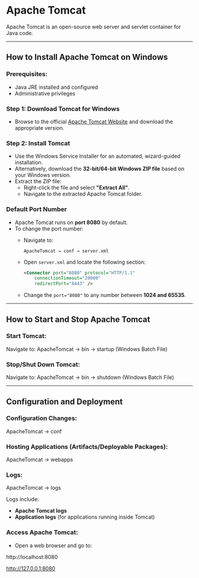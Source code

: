 # Apache Tomcat

Apache Tomcat is an open-source web server and servlet container for Java code.

---

## How to Install Apache Tomcat on Windows

### Prerequisites:
- Java JRE installed and configured
- Administrative privileges

### Step 1: Download Tomcat for Windows
- Browse to the official [Apache Tomcat Website](https://tomcat.apache.org/) and download the appropriate version.

### Step 2: Install Tomcat
- Use the Windows Service Installer for an automated, wizard-guided installation.
- Alternatively, download the **32-bit/64-bit Windows ZIP file** based on your Windows version.
- Extract the ZIP file:
  - Right-click the file and select **"Extract All"**.
  - Navigate to the extracted Apache Tomcat folder.

### Default Port Number
- Apache Tomcat runs on **port 8080** by default.
- To change the port number:
  - Navigate to:  
    ```
    ApacheTomcat → conf → server.xml
    ```
  - Open `server.xml` and locate the following section:

    ```xml
    <Connector port="8080" protocol="HTTP/1.1"
        connectionTimeout="20000"
        redirectPort="8443" />
    ```

  - Change the `port="8080"` to any number between **1024 and 65535**.

---

## How to Start and Stop Apache Tomcat

### Start Tomcat:
Navigate to:
ApacheTomcat → bin → startup (Windows Batch File)


### Stop/Shut Down Tomcat:
Navigate to:
ApacheTomcat → bin → shutdown (Windows Batch File)

---

## Configuration and Deployment

### Configuration Changes:
ApacheTomcat → conf

### Hosting Applications (Artifacts/Deployable Packages):
ApacheTomcat → webapps

### Logs:
ApacheTomcat → logs

Logs include:
- **Apache Tomcat logs**
- **Application logs** (for applications running inside Tomcat)

### Access Apache Tomcat:
- Open a web browser and go to:

http://localhost:8080

http://127.0.0.1:8080
